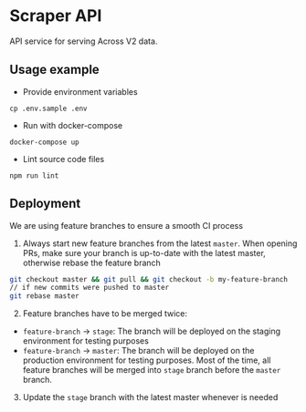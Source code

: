 # Scraper API

API service for serving Across V2 data.

## Usage example

* Provide environment variables
```shell script
cp .env.sample .env
```    

* Run with docker-compose 
```shell script
docker-compose up
```  

* Lint source code files
```shell script
npm run lint
```

## Deployment

We are using feature branches to ensure a smooth CI process

1. Always start new feature branches from the latest `master`. When opening PRs, make sure your branch is up-to-date with the latest master, otherwise rebase the feature branch

```bash
git checkout master && git pull && git checkout -b my-feature-branch
// if new commits were pushed to master
git rebase master
```

2. Feature branches have to be merged twice:
  - `feature-branch` -> `stage`: The branch will be deployed on the staging environment for testing purposes
  - `feature-branch` -> `master`: The branch will be deployed on the production environment for testing purposes. Most of the time, all feature branches will be merged into `stage` branch before the `master` branch.

3. Update the `stage` branch with the latest master whenever is needed 
